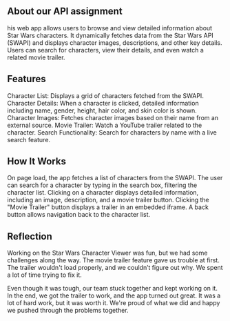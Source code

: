 ## About our API assignment
his web app allows users to browse and view detailed information about Star Wars characters. It dynamically fetches data from the Star Wars API (SWAPI) and displays character images, descriptions, and other key details. Users can search for characters, view their details, and even watch a related movie trailer.
## Features
Character List: Displays a grid of characters fetched from the SWAPI.
Character Details: When a character is clicked, detailed information including name, gender, height, hair color, and skin color is shown.
Character Images: Fetches character images based on their name from an external source.
Movie Trailer: Watch a YouTube trailer related to the character.
Search Functionality: Search for characters by name with a live search feature.
## How It Works
On page load, the app fetches a list of characters from the SWAPI.
The user can search for a character by typing in the search box, filtering the character list.
Clicking on a character displays detailed information, including an image, description, and a movie trailer button.
Clicking the "Movie Trailer" button displays a trailer in an embedded iframe.
A back button allows navigation back to the character list.
## Reflection
Working on the Star Wars Character Viewer was fun, but we had some challenges along the way. The movie trailer feature gave us trouble at first. The trailer wouldn't load properly, and we couldn’t figure out why. We spent a lot of time trying to fix it.

Even though it was tough, our team stuck together and kept working on it. In the end, we got the trailer to work, and the app turned out great. It was a lot of hard work, but it was worth it. We're proud of what we did and happy we pushed through the problems together.
